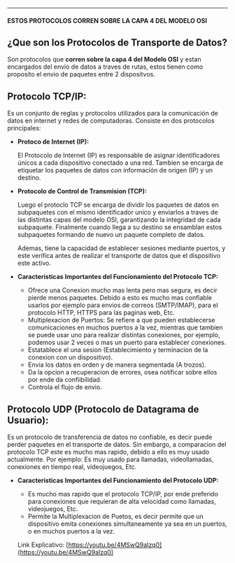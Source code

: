 
---
#### ESTOS PROTOCOLOS CORREN SOBRE LA CAPA 4 DEL MODELO OSI


## ¿Que son los Protocolos de Transporte de Datos?

Son protocolos que **corren sobre la capa 4 del Modelo OSI** y estan encargados del envio de datos a traves de rutas, estos tienen como proposito el envio de paquetes entre 2 dispositvos.

## Protocolo TCP/IP:

Es un conjunto de reglas y protocolos utilizados para la comunicación de datos en internet y redes de computadoras. Consiste en dos protocolos principales:

- **Protoco de Internet (IP):**
    
    El Protocolo de Internet (IP) es responsable de asignar identificadores únicos a cada dispositivo conectado a una red. Tambien se encarga de etiquetar los paquetes de datos con información de origen (IP) y un destino.
    
- **Protocolo de Control de Transmision (TCP):**
    
    Luego el protoclo TCP se encarga de dividir los paquetes de datos en subpaquetes con el mismo identificador unico y enviarlos a traves de las distintas capas del modelo OSI, garantizando la integridad de cada subpaquete. Finalmente cuando llega a su destino se ensamblan estos subpaquetes formando de nuevo un paquete completo de datos.
    
    Ademas, tiene la capacidad de establecer sesiones mediante puertos, y este verifica antes de realizar el transporte de datos que el dispositivo este activo.
    
- **Caracteristicas Importantes del Funcionamiento del Protocolo TCP:**
    
    - Ofrece una Conexion mucho mas lenta pero mas segura, es decir pierde menos paquetes. Debido a esto es mucho mas confiable usarlos por ejemplo para envios de correos (SMTP/IMAP), para el protocolo HTTP, HTTPS para las paginas web, Etc.
    - Multiplexacion de Puertos: Se refiere a que pueden establecerse comunicaciones en muchos puertos a la vez, mientras que tambien se puede usar uno para realizar distintas conexiones, por ejemplo, podemos usar 2 veces o mas un puerto para establecer conexiones.
    - Estatablece el una sesion (Establecimiento y terminacion de la conexion con un dispositivo).
    - Envia los datos en orden y de manera segmentada (A trozos).
    - Da la opcion a recuperacion de errores, osea notificar sobre ellos por ende da confiibilidad.
    - Controla el flujo de envio.

## Protocolo UDP (Protocolo de Datagrama de Usuario):

Es un protocolo de transferencia de datos no confiable, es decir puede perder paquetes en el transporte de datos. Sin embargo, a comparacion del protocolo TCP este es mucho mas rapido, debido a ello es muy usado actualmente. Por ejemplo: Es muy usado para llamadas, videollamadas, conexiones en tiempo real, videojuegos, Etc.

- **Caracteristicas Importantes del Funcionamiento del Protocolo UDP:**
    - Es mucho mas rapido que el protocolo TCP/IP, por ende preferido para conexiones que requieran de alta velocidad como llamadas, videojuegos, Etc.
    - Permite la Multiplexacion de Puetos, es decir permite que un dispositivo emita conexiones simultaneamente ya sea en un puertos, o en muchos puertos a la vez.
	
	 Link Explicativo: [https://youtu.be/4MSwQ9aIzq0](https://youtu.be/4MSwQ9aIzq0)
	